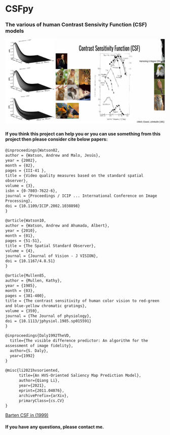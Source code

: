 # CSFpy

### The various of  human Contrast Sensivity Function (CSF) models  

  ![CSFs](csf_9.jpg)

#### If you think this project can help you or you can use something from this project then please consider cite below papers: 

```
@inproceedings{Watson02,
author = {Watson, Andrew and Malo, Jesús},
year = {2002},
month = {02},
pages = {III-41 },
title = {Video quality measures based on the standard spatial observer},
volume = {3},
isbn = {0-7803-7622-6},
journal = {Proceedings / ICIP ... International Conference on Image Processing},
doi = {10.1109/ICIP.2002.1038898}
}
```

```
@article{Watson10,
author = {Watson, Andrew and Ahumada, Albert},
year = {2010},
month = {01},
pages = {51-51},
title = {The Spatial Standard Observer},
volume = {4},
journal = {Journal of Vision - J VISION},
doi = {10.1167/4.8.51}
}
```

```
@article{Mullen85,
author = {Mullen, Kathy},
year = {1985},
month = {03},
pages = {381-400},
title = {The contrast sensitivity of human color vision to red-green and blue-yellow chromatic gratings},
volume = {359},
journal = {The Journal of physiology},
doi = {10.1113/jphysiol.1985.sp015591}
}
```


```
@inproceedings{Daly1992TheVD,
  title={The visible difference predictor: An algorithm for the assessment of image fidelity},
  author={S. Daly},
  year={1992}
}
```

```
@misc{li2021hvsoriented,
      title={An HVS-Oriented Saliency Map Prediction Model}, 
      author={Qiang Li},
      year={2021},
      eprint={2011.04076},
      archivePrefix={arXiv},
      primaryClass={cs.CV}
}
```

[Barten CSF in (1999)](https://pure.tue.nl/ws/files/1613279/9901043.pdf)

#### If you have any questions, please contact me.
